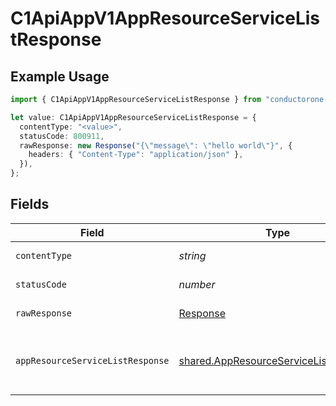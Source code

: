 # C1ApiAppV1AppResourceServiceListResponse

## Example Usage

```typescript
import { C1ApiAppV1AppResourceServiceListResponse } from "conductorone-sdk-typescript/sdk/models/operations";

let value: C1ApiAppV1AppResourceServiceListResponse = {
  contentType: "<value>",
  statusCode: 800911,
  rawResponse: new Response("{\"message\": \"hello world\"}", {
    headers: { "Content-Type": "application/json" },
  }),
};
```

## Fields

| Field                                                                                                    | Type                                                                                                     | Required                                                                                                 | Description                                                                                              |
| -------------------------------------------------------------------------------------------------------- | -------------------------------------------------------------------------------------------------------- | -------------------------------------------------------------------------------------------------------- | -------------------------------------------------------------------------------------------------------- |
| `contentType`                                                                                            | *string*                                                                                                 | :heavy_check_mark:                                                                                       | HTTP response content type for this operation                                                            |
| `statusCode`                                                                                             | *number*                                                                                                 | :heavy_check_mark:                                                                                       | HTTP response status code for this operation                                                             |
| `rawResponse`                                                                                            | [Response](https://developer.mozilla.org/en-US/docs/Web/API/Response)                                    | :heavy_check_mark:                                                                                       | Raw HTTP response; suitable for custom response parsing                                                  |
| `appResourceServiceListResponse`                                                                         | [shared.AppResourceServiceListResponse](../../../sdk/models/shared/appresourceservicelistresponse.md)    | :heavy_minus_sign:                                                                                       | The AppResourceServiceListResponse message contains a list of results and a nextPageToken if applicable. |